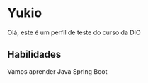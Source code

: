 # Yukio
Olá, este é um perfil de teste do curso da DIO

## Habilidades
Vamos aprender Java Spring Boot
